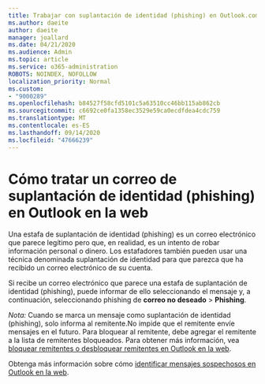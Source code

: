 ```yaml
---
title: Trabajar con suplantación de identidad (phishing) en Outlook.com
ms.author: daeite
author: daeite
manager: joallard
ms.date: 04/21/2020
ms.audience: Admin
ms.topic: article
ms.service: o365-administration
ROBOTS: NOINDEX, NOFOLLOW
localization_priority: Normal
ms.custom:
- "9000289"
ms.openlocfilehash: b84527f58cfd5101c5a63510cc46bb115ab862cb
ms.sourcegitcommit: c6692ce0fa1358ec3529e59ca0ecdfdea4cdc759
ms.translationtype: MT
ms.contentlocale: es-ES
ms.lasthandoff: 09/14/2020
ms.locfileid: "47666239"
---
```

# <a name="how-to-deal-with-a-phishing-email-in-outlook-on-the-web"></a>Cómo tratar un correo de suplantación de identidad (phishing) en Outlook en la web

Una estafa de suplantación de identidad (phishing) es un correo electrónico que parece legítimo pero que, en realidad, es un intento de robar información personal o dinero. Los estafadores también pueden usar una técnica denominada suplantación de identidad para que parezca que ha recibido un correo electrónico de su cuenta.

Si recibe un correo electrónico que parece una estafa de suplantación de identidad (phishing), puede informar de ello seleccionando el mensaje y, a continuación, seleccionando phishing de **correo no deseado**  >  **Phishing**.

*Nota:* Cuando se marca un mensaje como suplantación de identidad (phishing), solo informa al remitente.No impide que el remitente envíe mensajes en el futuro. Para bloquear al remitente, debe agregar el remitente a la lista de remitentes bloqueados. Para obtener más información, vea [bloquear remitentes o desbloquear remitentes en Outlook en la web](https://support.office.com/article/9bf812d4-6995-4d19-901a-76d6e26939b0).

Obtenga más información sobre cómo [identificar mensajes sospechosos en Outlook en la web](https://support.office.com/article/3d44102b-6ce3-4f7c-a359-b623bec82206).